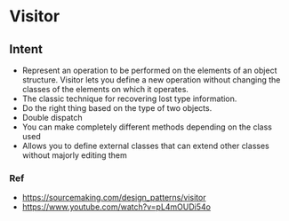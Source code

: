 # Visitor

## Intent

- Represent an operation to be performed on the elements of an object structure. Visitor lets you define a new operation without changing the classes of the elements on which it operates.
- The classic technique for recovering lost type information.
- Do the right thing based on the type of two objects.
- Double dispatch
- You can make completely different methods depending on the class used
- Allows you to define external classes that can extend other classes without majorly editing them

### Ref

- https://sourcemaking.com/design_patterns/visitor
- https://www.youtube.com/watch?v=pL4mOUDi54o
